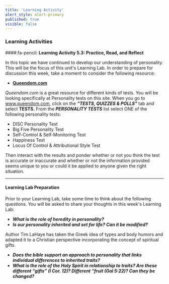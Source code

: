 ```yaml
---
title: 'Learning Activity'
alert_style: alert-primary
published: true
visible: false
---
```


### Learning Activities

####:fa-pencil: **Learning Activity 5.3: Practice, Read, and Reflect**

In this topic we have continued to develop our understanding of personality. This will be the focus of this unit's Learning Lab. In order to prepare for discussion this week, take a moment to consider the following resource:

- [**Queendom.com**](https://www.queendom.com/)

*Queendom.com* is a great resource for different kinds of tests. You will be looking specifically at Personality tests on this site. When you go to www.queendom.com, click on the ***"TESTS, QUIZZES & POLLS"*** tab and select **TESTS.** From the ***PERSONALITY TESTS*** list select ONE of the following personality tests:

 - DISC Personality Test
 - Big Five Personality Test
 - Self-Control & Self-Monitoring Test
 - Happiness Test
 - Locus Of Control & Attributional Style Test

Then interact with the results and ponder whether or not you think the test is accurate or inaccurate and whether or not the information provided seems unique to you or could it be applied to anyone given the right situation.

---

#### **Learning Lab Preparation**

Prior to your Learning Lab, take some time to think about the following questions. You will be asked to share your thoughts in this week's Learning Lab:

- ***What is the role of heredity in personality?***
- ***Is our personality inherited and set for life? Can it be modified?***

Author Tim LaHaye has taken the Greek idea of types and body humors and adapted it to a Christian perspective incorporating the concept of spiritual gifts.

- ***Does the bible support an approach to personality that links individual differences to inherited traits?***
- ***What is the role of the Holy Spirit in relationship to traits? Are these different “gifts” (I Cor. 12)? Different “fruit (Gal 5:22)? Can they be changed?***
